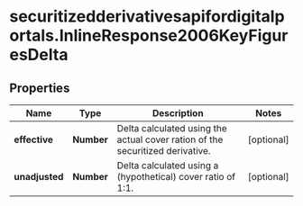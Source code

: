 # securitizedderivativesapifordigitalportals.InlineResponse2006KeyFiguresDelta

## Properties

Name | Type | Description | Notes
------------ | ------------- | ------------- | -------------
**effective** | **Number** | Delta calculated using the actual cover ration of the securitized derivative. | [optional] 
**unadjusted** | **Number** | Delta calculated using a (hypothetical) cover ratio of 1:1. | [optional] 


